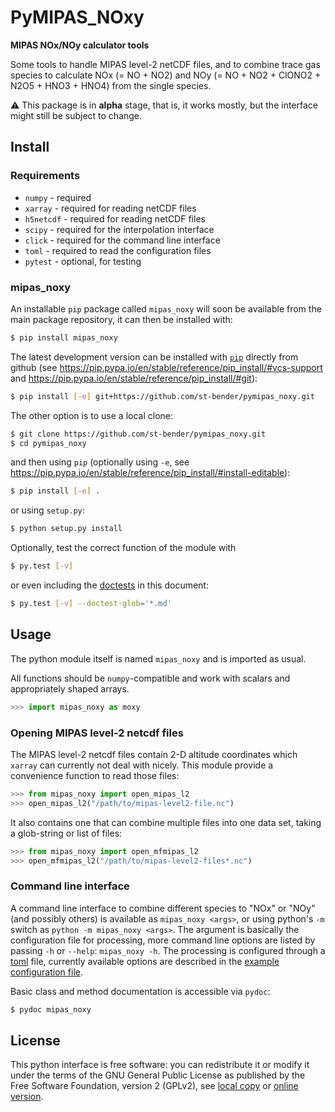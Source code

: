 # PyMIPAS_NOxy

**MIPAS NOx/NOy calculator tools**

Some tools to handle MIPAS level-2 netCDF files,
and to combine trace gas species to calculate
NOx (= NO + NO2) and NOy (= NO + NO2 + ClONO2 + N2O5 + HNO3 + HNO4)
from the single species.

:warning: This package is in **alpha** stage, that is, it works mostly,
but the interface might still be subject to change.

## Install

### Requirements

- `numpy` - required
- `xarray` - required for reading netCDF files
- `h5netcdf` - required for reading netCDF files
- `scipy` - required for the interpolation interface
- `click` - required for the command line interface
- `toml` - required to read the configuration files
- `pytest` - optional, for testing

### mipas_noxy

An installable `pip` package called `mipas_noxy` will soon be available
from the main package repository, it can then be installed with:
```sh
$ pip install mipas_noxy
```
The latest development version can be installed
with [`pip`](https://pip.pypa.io) directly from github
(see <https://pip.pypa.io/en/stable/reference/pip_install/#vcs-support>
and <https://pip.pypa.io/en/stable/reference/pip_install/#git>):

```sh
$ pip install [-e] git+https://github.com/st-bender/pymipas_noxy.git
```

The other option is to use a local clone:

```sh
$ git clone https://github.com/st-bender/pymipas_noxy.git
$ cd pymipas_noxy
```
and then using `pip` (optionally using `-e`, see
<https://pip.pypa.io/en/stable/reference/pip_install/#install-editable>):

```sh
$ pip install [-e] .
```

or using `setup.py`:

```sh
$ python setup.py install
```

Optionally, test the correct function of the module with

```sh
$ py.test [-v]
```

or even including the [doctests](https://docs.python.org/library/doctest.html)
in this document:

```sh
$ py.test [-v] --doctest-glob='*.md'
```

## Usage

The python module itself is named `mipas_noxy` and is imported as usual.

All functions should be `numpy`-compatible and work with scalars
and appropriately shaped arrays.

```python
>>> import mipas_noxy as moxy

```

### Opening MIPAS level-2 netcdf files

The MIPAS level-2 netcdf files contain 2-D altitude coordinates which
`xarray` can currently not deal with nicely. This module provide a convenience
function to read those files:

```python
>>> from mipas_noxy import open_mipas_l2
>>> open_mipas_l2("/path/to/mipas-level2-file.nc")

```

It also contains one that can combine multiple files into one data set,
taking a glob-string or list of files:

```python
>>> from mipas_noxy import open_mfmipas_l2
>>> open_mfmipas_l2("/path/to/mipas-level2-files*.nc")

```

### Command line interface

A command line interface to combine different species to "NOx" or "NOy"
(and possibly others)
is available as `mipas_noxy <args>`, or using python's `-m` switch as
`python -m mipas_noxy <args>`.
The argument is basically the configuration file for processing,
more command line options are listed by passing
`-h` or `--help`: `mipas_noxy -h`.
The processing is configured through a [toml](https://toml.io/en/) file,
currently available options are described in the
[example configuration file](./examples/example_NOxy_config.toml).


Basic class and method documentation is accessible via `pydoc`:

```sh
$ pydoc mipas_noxy
```

## License

This python interface is free software: you can redistribute it or modify
it under the terms of the GNU General Public License as published by
the Free Software Foundation, version 2 (GPLv2), see [local copy](./LICENSE)
or [online version](http://www.gnu.org/licenses/gpl-2.0.html).
